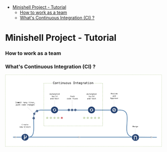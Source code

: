 - [Minishell Project - Tutorial](#minishell-project---tutorial)
    - [How to work as a team](#how-to-work-as-a-team)
    - [What's Continuous Integration (CI) ?](#whats-continuous-integration-ci-)

# Minishell Project - Tutorial
### How to work as a team


### What's Continuous Integration (CI) ?

![ci_flow](/images/ci_flow.png)

